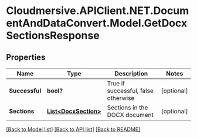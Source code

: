 # Cloudmersive.APIClient.NET.DocumentAndDataConvert.Model.GetDocxSectionsResponse
## Properties

Name | Type | Description | Notes
------------ | ------------- | ------------- | -------------
**Successful** | **bool?** | True if successful, false otherwise | [optional] 
**Sections** | [**List&lt;DocxSection&gt;**](DocxSection.md) | Sections in the DOCX document | [optional] 

[[Back to Model list]](../README.md#documentation-for-models) [[Back to API list]](../README.md#documentation-for-api-endpoints) [[Back to README]](../README.md)

